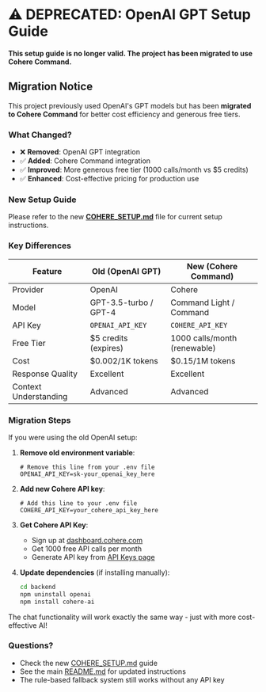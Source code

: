 # ⚠️ DEPRECATED: OpenAI GPT Setup Guide

**This setup guide is no longer valid. The project has been migrated to use Cohere Command.**

## Migration Notice

This project previously used OpenAI's GPT models but has been **migrated to Cohere Command** for better cost efficiency and generous free tiers.

### What Changed?
- ❌ **Removed**: OpenAI GPT integration
- ✅ **Added**: Cohere Command integration
- ✅ **Improved**: More generous free tier (1000 calls/month vs $5 credits)
- ✅ **Enhanced**: Cost-effective pricing for production use

### New Setup Guide

Please refer to the new **[COHERE_SETUP.md](./COHERE_SETUP.md)** file for current setup instructions.

### Key Differences

| Feature | Old (OpenAI GPT) | New (Cohere Command) |
|---------|------------------|---------------------|
| Provider | OpenAI | Cohere |
| Model | GPT-3.5-turbo / GPT-4 | Command Light / Command |
| API Key | `OPENAI_API_KEY` | `COHERE_API_KEY` |
| Free Tier | $5 credits (expires) | 1000 calls/month (renewable) |
| Cost | $0.002/1K tokens | $0.15/1M tokens |
| Response Quality | Excellent | Excellent |
| Context Understanding | Advanced | Advanced |

### Migration Steps

If you were using the old OpenAI setup:

1. **Remove old environment variable**:
   ```env
   # Remove this line from your .env file
   OPENAI_API_KEY=sk-your_openai_key_here
   ```

2. **Add new Cohere API key**:
   ```env
   # Add this line to your .env file
   COHERE_API_KEY=your_cohere_api_key_here
   ```

3. **Get Cohere API Key**:
   - Sign up at [dashboard.cohere.com](https://dashboard.cohere.com/)
   - Get 1000 free API calls per month
   - Generate API key from [API Keys page](https://dashboard.cohere.com/api-keys)

4. **Update dependencies** (if installing manually):
   ```bash
   cd backend
   npm uninstall openai
   npm install cohere-ai
   ```

The chat functionality will work exactly the same way - just with more cost-effective AI!

### Questions?

- Check the new [COHERE_SETUP.md](./COHERE_SETUP.md) guide
- See the main [README.md](./readme.md) for updated instructions
- The rule-based fallback system still works without any API key
